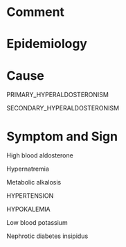 # Comment

# Epidemiology

# Cause

PRIMARY_HYPERALDOSTERONISM

SECONDARY_HYPERALDOSTERONISM

# Symptom and Sign

High blood aldosterone

Hypernatremia

Metabolic alkalosis

HYPERTENSION

HYPOKALEMIA

Low blood potassium

Nephrotic diabetes insipidus
